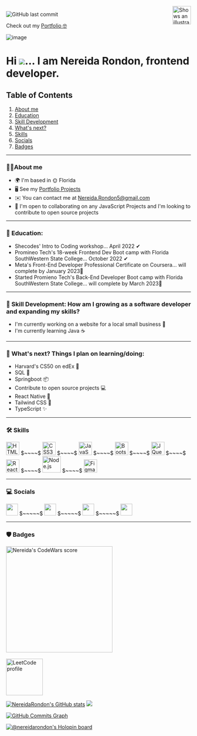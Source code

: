 <picture>
  <source media="(prefers-color-scheme: dark)" srcset="https://user-images.githubusercontent.com/25423296/163456776-7f95b81a-f1ed-45f7-b7ab-8fa810d529fa.png">
  <source media="(prefers-color-scheme: light)" srcset="https://user-images.githubusercontent.com/25423296/163456779-a8556205-d0a5-45e2-ac17-42d089e3c3f8.png">
  <img align='right' alt="Shows an illustrated sun in light mode and a moon with stars in dark mode." src="https://user-images.githubusercontent.com/25423296/163456779-a8556205-d0a5-45e2-ac17-42d089e3c3f8.png" width='50' height='50'>
</picture>


![GitHub last commit](https://img.shields.io/github/last-commit/nereidarondon/NereidaRondon?style=for-the-badge)

Check out my [Portfolio 🤓](http://NereidaRondon.com)

![image](https://user-images.githubusercontent.com/97356401/198838136-080bb193-be4d-4380-8e7a-ee02bdf2ba4a.png)


# Hi ![](https://user-images.githubusercontent.com/18350557/176309783-0785949b-9127-417c-8b55-ab5a4333674e.gif)... I am Nereida Rondon, frontend developer.



## Table of Contents  
1. [About me](https://github.com/NereidaRondon/NereidaRondon/blob/main/README.md#about-me)
2. [Education](https://github.com/NereidaRondon/NereidaRondon/blob/main/README.md#-education)  
3. [Skill Development](https://github.com/NereidaRondon/NereidaRondon/blob/main/README.md#-skill-development-how-am-i-growing-as-a-software-developer-and-expanding-my-skills)
4. [What's next?](https://github.com/NereidaRondon/NereidaRondon/blob/main/README.md#-whats-next-things-i-plan-on-learningdoing)
5. [Skills](https://github.com/NereidaRondon/NereidaRondon/blob/main/README.md#-skills)
6. [Socials](https://github.com/NereidaRondon/NereidaRondon/blob/main/README.md#-socials) 
7. [Badges](https://github.com/NereidaRondon/NereidaRondon/blob/main/README.md#-badges) 


------------------------------

### 👩🏻About me

* 🌍  I'm based in 🌞 Florida
* 🖥️  See my [Portfolio Projects](https://nereidarondon.com/projects.html)
* ✉️  You can contact me at [Nereida.Rondon5@gmail.com](mailto:Nereida.Rondon5@gmail.com)
* 🤝  I'm open to collaborating on any JavaScript Projects and I'm looking to contribute to open source projects

------------------------------------ 

### 🏁 Education:
- Shecodes' Intro to Coding workshop... April 2022 ✔
- Promineo Tech's 18-week Frontend Dev Boot camp with Florida SouthWestern State College... October 2022 ✔
- Meta's Front-End Developer Professional Certificate on Coursera... will complete by January 2023🚀
- Started Promieno Tech's Back-End Developer Boot camp with Florida SouthWestern State College... will complete by March 2023🚀

------------------------------

### 🌼 Skill Development: How am I growing as a software developer and expanding my skills?
- I'm currently working on a website for a local small business 🔨 
- I'm currently learning Java ☕
<!--   * Springboot 
  * SQL -->

------------------------------

### 🔮 What's next? Things I plan on learning/doing:
- Harvard's CS50 on edEx 🧠
- SQL 📃
- Springboot 📦
- Contribute to open source projects 💻
- React Native 📱
- Tailwind CSS 🍃
- TypeScript ✨


------------------------------------    

### 🛠 Skills
<p align="left">
<a href="https://developer.mozilla.org/en-US/docs/Glossary/HTML5" target="_blank" rel="noreferrer"><img src="https://raw.githubusercontent.com/danielcranney/readme-generator/main/public/icons/skills/html5-colored.svg" width="36" height="36" alt="HTML5" /></a>      
$~~~~$ 
<a href="https://www.w3.org/TR/CSS/#css" target="_blank" rel="noreferrer"><img src="https://raw.githubusercontent.com/danielcranney/readme-generator/main/public/icons/skills/css3-colored.svg" width="36" height="36" alt="CSS3" /></a> 
$~~~~$        
<a href="https://developer.mozilla.org/en-US/docs/Web/JavaScript" target="_blank" rel="noreferrer"><img src="https://raw.githubusercontent.com/danielcranney/readme-generator/main/public/icons/skills/javascript-colored.svg" width="36" height="36" alt="JavaScript" /></a>  
$~~~~$  
<a href="https://getbootstrap.com/" target="_blank" rel="noreferrer"><img src="https://raw.githubusercontent.com/danielcranney/readme-generator/main/public/icons/skills/bootstrap-colored.svg" width="36" height="36" alt="Bootstrap" /></a>   
$~~~~$           
<a href="https://jquery.com/" target="_blank" rel="noreferrer"><img src="https://raw.githubusercontent.com/danielcranney/readme-generator/main/public/icons/skills/jquery-colored.svg" width="36" height="36" alt="JQuery" /></a>        
$~~~~$ 
<a href="https://reactjs.org/" target="_blank" rel="noreferrer"><img src="https://raw.githubusercontent.com/danielcranney/readme-generator/main/public/icons/skills/react-colored.svg" width="36" height="36" alt="React" /></a>       
$~~~~$ 
<a href="https://nodejs.org/en/" target="_blank"><img src="https://nodejs.org/static/images/logo.svg" width="50" height="45" alt="Node.js"/></a> 
$~~~~$ 
<a href="https://www.figma.com/" target="_blank" rel="noreferrer"><img src="https://raw.githubusercontent.com/danielcranney/readme-generator/main/public/icons/skills/figma-colored.svg" width="36" height="36" alt="Figma" /></a>
</p>

<!-- &emsp;<a href="https://sass-lang.com/" target="_blank" rel="noreferrer"><img src="https://raw.githubusercontent.com/danielcranney/readme-generator/main/public/icons/skills/sass-colored.svg" width="36" height="36" alt="Sass" /></a> -->

------------------------------------ 

### 💻 Socials
<p align="left">
<a href="https://www.linkedin.com/in/NereidaRondon" target="_blank" rel="noreferrer"><img src="https://raw.githubusercontent.com/danielcranney/readme-generator/main/public/icons/socials/linkedin.svg" width="32" height="32" /></a>
$~~~~~$
<a href="https://www.github.com/NereidaRondon" target="_blank" rel="noreferrer"><img src="https://raw.githubusercontent.com/danielcranney/readme-generator/main/public/icons/socials/github.svg" width="32" height="32" /></a>
$~~~~~$
<a href="https://discord.com/users/NereidaRondon" target="_blank" rel="noreferrer"><img src="https://raw.githubusercontent.com/danielcranney/readme-generator/main/public/icons/socials/discord.svg" width="32" height="32" /></a>
$~~~~~$
<a href="https://www.codepen.io/NereidaRondon" target="_blank" rel="noreferrer"><img src="https://raw.githubusercontent.com/danielcranney/readme-generator/main/public/icons/socials/codepen.svg" width="32" height="32" /></a> 
</p>    

------------------------------------ 

### 🛡 Badges
<p align="left">
<img class="codewars" src="https://www.codewars.com/users/NereidaRondon/badges/large" alt="Nereida's CodeWars score" width="290">   
<br>
<br>
<a href="https://leetcode.com/NereidaRondon/"><img src="https://upload.wikimedia.org/wikipedia/commons/0/0a/LeetCode_Logo_black_with_text.svg" width='100' alt="LeetCode profile"></a>
</p>



<a href="http://www.github.com/NereidaRondon"><img src="https://github-readme-stats.vercel.app/api?username=NereidaRondon&show_icons=true&hide=&count_private=true&title_color=3382ed&text_color=ffffff&icon_color=ec4899&bg_color=0f172a&hide_border=true&show_icons=true" alt="NereidaRondon's GitHub stats" /></a>  <a href="http://www.github.com/NereidaRondon"><img src="https://github-readme-streak-stats.herokuapp.com/?user=NereidaRondon&stroke=ffffff&background=0f172a&ring=3382ed&fire=3382ed&currStreakNum=ffffff&currStreakLabel=3382ed&sideNums=ffffff&sideLabels=ffffff&dates=ffffff&hide_border=true" /></a>

<a href="http://www.github.com/NereidaRondon"><img src="https://activity-graph.herokuapp.com/graph?username=NereidaRondon&bg_color=0f172a&color=ffffff&line=ec4899&point=ffffff&area_color=0f172a&area=true&hide_border=true&custom_title=GitHub%20Commits%20Graph" alt="GitHub Commits Graph" /></a>


[![@nereidarondon's Holopin board](https://holopin.io/api/user/board?user=nereidarondon)](https://holopin.io/@nereidarondon)


